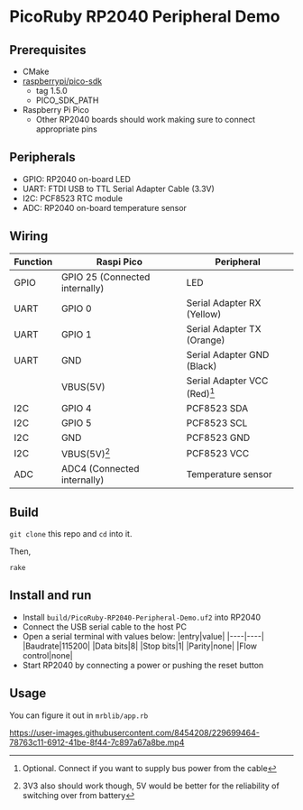 # PicoRuby RP2040 Peripheral Demo

## Prerequisites

- CMake
- [raspberrypi/pico-sdk](https://github.com/raspberrypi/pico-sdk)
  - tag 1.5.0
  - PICO_SDK_PATH
- Raspberry Pi Pico
  - Other RP2040 boards should work making sure to connect appropriate pins

## Peripherals

- GPIO: RP2040 on-board LED
- UART: FTDI USB to TTL Serial Adapter Cable (3.3V)
- I2C: PCF8523 RTC module
- ADC: RP2040 on-board temperature sensor

## Wiring

|Function|Raspi Pico|Peripheral|
|----|---------------|----------|
|GPIO|GPIO 25 (Connected internally)|LED|
|UART|GPIO 0|Serial Adapter RX (Yellow)|
|UART|GPIO 1|Serial Adapter TX (Orange)|
|UART|GND|Serial Adapter GND (Black)|
||VBUS(5V)|Serial Adapter VCC (Red)[^1]|
|I2C|GPIO 4|PCF8523 SDA|
|I2C|GPIO 5|PCF8523 SCL|
|I2C|GND|PCF8523 GND|
|I2C|VBUS(5V)[^2]|PCF8523 VCC|
|ADC|ADC4 (Connected internally)|Temperature sensor|

[^1]: Optional. Connect if you want to supply bus power from the cable

[^2]: 3V3 also should work though, 5V would be better for the reliability of switching over from battery


## Build

`git clone` this repo and `cd` into it.

Then,

```console
rake
```

## Install and run

- Install `build/PicoRuby-RP2040-Peripheral-Demo.uf2` into RP2040
- Connect the USB serial cable to the host PC
- Open a serial terminal with values below:
    |entry|value|
    |----|----|
    |Baudrate|115200|
    |Data bits|8|
    |Stop bits|1|
    |Parity|none|
    |Flow control|none|
- Start RP2040 by connecting a power or pushing the reset button

## Usage

You can figure it out in `mrblib/app.rb`

https://user-images.githubusercontent.com/8454208/229699464-78763c11-6912-41be-8f44-7c897a67a8be.mp4
